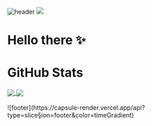 <!-- ![](https://komarev.com/ghpvc/?username=jfsax&color=pink&style=flat) -->
![header](https://capsule-render.vercel.app/api?type=slice&color=timeGradient)
![](https://i.imgur.com/vnZPS5w.gif)
# Hello there :sparkles:

# GitHub Stats
<a href="https://github.com/jfsax">
  <img align="center" src="https://github-readme-stats.vercel.app/api?username=jfsax&show_icons=true&theme=dracula" />
</a>
<a href="https://github.com/jfsax">
  <img align="center" src="https://github-readme-stats.vercel.app/api/top-langs/?username=jfsax&layout=compact&theme=dracula" />
</a>
<br/>
<br/>
![footer](https://capsule-render.vercel.app/api?type=slice&section=footer&color=timeGradient)
<!--
![JFSAX's GitHub stats](https://github-readme-stats.vercel.app/api?username=jfsax&show_icons=true&theme=dracula) [![Top Langs](https://github-readme-stats.vercel.app/api/top-langs/?username=jfsax&layout=compact&theme=dracula)](https://github.com/jfsax/github-readme-stats)
-->

<!--
**jfsax/jfsax** is a ✨ _special_ ✨ repository because its `README.md` (this file) appears on your GitHub profile.

Here are some ideas to get you started:

- 🔭 I’m currently working on ...
- 🌱 I’m currently learning ...
- 👯 I’m looking to collaborate on ...
- 🤔 I’m looking for help with ...
- 💬 Ask me about ...
- 📫 How to reach me: ...
- 😄 Pronouns: ...
- ⚡ Fun fact: ...
-->
